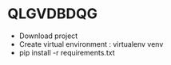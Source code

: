 # QLGVDBDQG

* Download project
* Create virtual environment : virtualenv venv
* pip install -r requirements.txt
